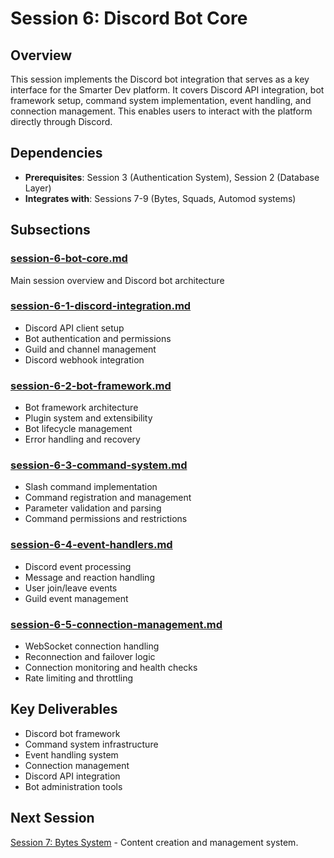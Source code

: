 # Session 6: Discord Bot Core

## Overview
This session implements the Discord bot integration that serves as a key interface for the Smarter Dev platform. It covers Discord API integration, bot framework setup, command system implementation, event handling, and connection management. This enables users to interact with the platform directly through Discord.

## Dependencies
- **Prerequisites**: Session 3 (Authentication System), Session 2 (Database Layer)
- **Integrates with**: Sessions 7-9 (Bytes, Squads, Automod systems)

## Subsections

### [session-6-bot-core.md](./session-6-bot-core.md)
Main session overview and Discord bot architecture

### [session-6-1-discord-integration.md](./session-6-1-discord-integration.md)
- Discord API client setup
- Bot authentication and permissions
- Guild and channel management
- Discord webhook integration

### [session-6-2-bot-framework.md](./session-6-2-bot-framework.md)
- Bot framework architecture
- Plugin system and extensibility
- Bot lifecycle management
- Error handling and recovery

### [session-6-3-command-system.md](./session-6-3-command-system.md)
- Slash command implementation
- Command registration and management
- Parameter validation and parsing
- Command permissions and restrictions

### [session-6-4-event-handlers.md](./session-6-4-event-handlers.md)
- Discord event processing
- Message and reaction handling
- User join/leave events
- Guild event management

### [session-6-5-connection-management.md](./session-6-5-connection-management.md)
- WebSocket connection handling
- Reconnection and failover logic
- Connection monitoring and health checks
- Rate limiting and throttling

## Key Deliverables
- Discord bot framework
- Command system infrastructure
- Event handling system
- Connection management
- Discord API integration
- Bot administration tools

## Next Session
[Session 7: Bytes System](../session-7/index.md) - Content creation and management system.